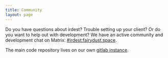 ```yaml
---
title: Community
layout: page
---
```



Do you have questions about irdest?  Trouble setting up your client?
Or do you want to help out with development?  We have an active
community and development chat on Matrix:  [#irdest:fairydust.space][matrix].

The main code repository lives on our own [gitlab
instance](https://git.irde.st/irdest).


[matrix]: https://matrix.to/#/#irdest:fairydust.space?via=ontheblueplanet.com&via=matrix.org&via=fairydust.space
[mail]: https://lists.sr.ht/~irdest/community

